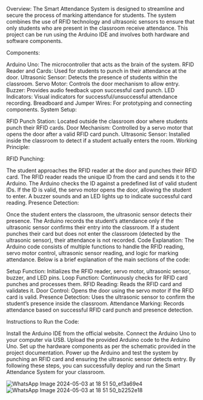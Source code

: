 Overview:
The Smart Attendance System is designed to streamline and secure the process of marking attendance for students. The system combines the use of RFID technology and ultrasonic sensors to ensure that only students who are present in the classroom receive attendance. This project can be run using the Arduino IDE and involves both hardware and software components.

Components:

Arduino Uno: The microcontroller that acts as the brain of the system.
RFID Reader and Cards: Used for students to punch in their attendance at the door.
Ultrasonic Sensor: Detects the presence of students within the classroom.
Servo Motor: Controls the door mechanism to allow entry.
Buzzer: Provides audio feedback upon successful card punch.
LED Indicators: Visual indicators for successful/unsuccessful attendance recording.
Breadboard and Jumper Wires: For prototyping and connecting components.
System Setup:

RFID Punch Station: Located outside the classroom door where students punch their RFID cards.
Door Mechanism: Controlled by a servo motor that opens the door after a valid RFID card punch.
Ultrasonic Sensor: Installed inside the classroom to detect if a student actually enters the room.
Working Principle:

RFID Punching:

The student approaches the RFID reader at the door and punches their RFID card.
The RFID reader reads the unique ID from the card and sends it to the Arduino.
The Arduino checks the ID against a predefined list of valid student IDs.
If the ID is valid, the servo motor opens the door, allowing the student to enter.
A buzzer sounds and an LED lights up to indicate successful card reading.
Presence Detection:

Once the student enters the classroom, the ultrasonic sensor detects their presence.
The Arduino records the student’s attendance only if the ultrasonic sensor confirms their entry into the classroom.
If a student punches their card but does not enter the classroom (detected by the ultrasonic sensor), their attendance is not recorded.
Code Explanation:
The Arduino code consists of multiple functions to handle the RFID reading, servo motor control, ultrasonic sensor reading, and logic for marking attendance. Below is a brief explanation of the main sections of the code:

Setup Function: Initializes the RFID reader, servo motor, ultrasonic sensor, buzzer, and LED pins.
Loop Function: Continuously checks for RFID card punches and processes them.
RFID Reading: Reads the RFID card and validates it.
Door Control: Opens the door using the servo motor if the RFID card is valid.
Presence Detection: Uses the ultrasonic sensor to confirm the student’s presence inside the classroom.
Attendance Marking: Records attendance based on successful RFID card punch and presence detection.

Instructions to Run the Code:

Install the Arduino IDE from the official website.
Connect the Arduino Uno to your computer via USB.
Upload the provided Arduino code to the Arduino Uno.
Set up the hardware components as per the schematic provided in the project documentation.
Power up the Arduino and test the system by punching an RFID card and ensuring the ultrasonic sensor detects entry.
By following these steps, you can successfully deploy and run the Smart Attendance System for your classroom.

![WhatsApp Image 2024-05-03 at 18 51 50_ef3a69e4](https://github.com/sachin9587/smart_attendance_system/assets/143164961/1f86ebe9-7b0e-4400-a6b4-304c930a9f3b)
![WhatsApp Image 2024-05-03 at 18 51 50_b2252e18](https://github.com/sachin9587/smart_attendance_system/assets/143164961/933a6ccc-7349-4bb0-a04d-e0a98a0368db)
